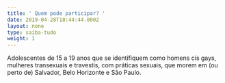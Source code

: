 ```yaml
---
title: ' Quem pode participar? '
date: 2019-04-28T18:44:44.000Z
layout: none
type: saiba-tudo
weight: 1
---
```

Adolescentes de 15 a 19 anos que se identifiquem como homens cis gays, mulheres transexuais e travestis, com práticas sexuais, que morem em (ou perto de) Salvador, Belo Horizonte e São Paulo.
